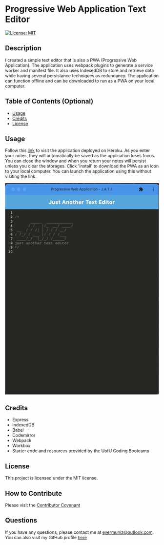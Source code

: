 # Progressive Web Application Text Editor
 [![License: MIT](https://img.shields.io/badge/License-MIT-yellow.svg)](https://opensource.org/licenses/MIT)

## Description

I created a simple text editor that is also a PWA (Progressive Web Application). The application uses webpack plugins to generate a service worker and manifest file. It also uses IndexedDB to store and retrieve data while having several persistance techniques as redundancy. The application can function offline and can be downloaded to run as a PWA on your local computer. 


## Table of Contents (Optional)

- [Usage](#usage)
- [Credits](#credits)
- [License](#license)


## Usage
Follow this [link]() to visit the application deployed on Heroku. As you enter your notes, they will automatically be saved as the application loses focus. You can close the window and when you return your notes will persist unless you clear the storages. Click 'Install' to download the PWA as an icon to your local computer. You can launch the application using this without visiting the link.   

![application screenshot](./assets/screenshot.jpeg)

## Credits
- Express
- IndexedDB
- Babel
- Codemirror
- Webpack
- Workbox
- Starter code and resources provided by the UofU Coding Bootcamp

## License
This project is licensed under the MIT license.

## How to Contribute

Please visit the [Contributor Covenant](https://www.contributor-covenant.org/)

  ## Questions

  If you have any questions, please contact me at evermuniz@outlook.com.
  You can also visit my GitHub profile [here](https://github.com/evermuniz/)